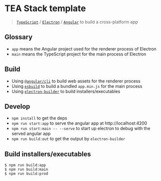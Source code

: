 # TEA Stack template

> [`TypeScript`](https://www.typescriptlang.org) / [`Electron`](https://www.electronjs.org) / [`Angular`](https://angular.io) to build a cross-platform app

## Glossary
* `app` means the Angular project used for the renderer process of Electron
* `main` means the TypeScript project for the main process of Electron

## Build
* Using [`@angular/cli`](https://angular.io/cli) to build web assets for the renderer process
* Using [`esbuild`](https://esbuild.github.io) to build a bundled `app.min.js` for the main process
* Using [`electron-builder`](https://www.electron.build) to build installers/executables

## Develop
* `npm install` to get the deps
* `npm run start:app` to serve the angular app at http://localhost:4200
* `npm run start:main -- --serve` to start up electron to debug with the served angular app
* `npm run build:out` to get the output by `electron-builder`

## Build installers/executables

```shell
$ npm run build:app
$ npm run build:main
$ npm run build:prod
```
